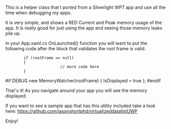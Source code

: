 This is a helper class that I ported from a Silverlight WP7 app and use all the time when debugging my apps.

It is very simple, and shows a RED Current and Peak memory usage of the app.  It is really good for just using the app and seeing those memory leaks pile up.

In your App.xaml.cs OnLaunched() function you will want to put the following code after the block that validates the root frame is valid.

            if (rootFrame == null)
            {
                            // more code here
            }        

#if DEBUG
            new MemoryWatcher(rootFrame) { IsDisplayed = true };
#endif

That's it! As you navigate around your app you will see the memory displayed.

If you want to see a sample app that has this utility included take a look here:
https://github.com/jasonshortphd/virtualizeddatalistUWP 

Enjoy!


